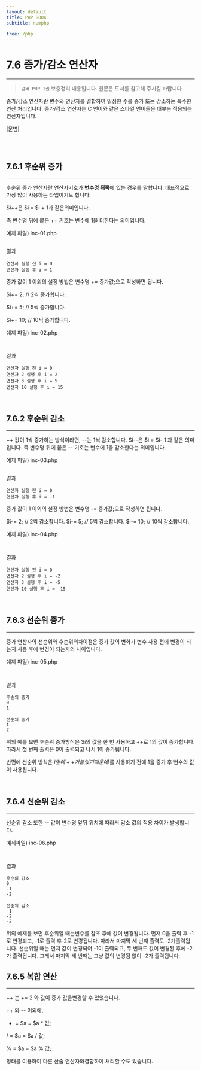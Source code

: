 ```yaml
---
layout: default
title: PHP BOOK
subtitle: numphp

tree: /php
---
```


# 7.6 증가/감소 연산자
---
> `넘버 PHP 1권` 보충정리 내용입니다. 원문은 도서를 참고해 주시길 바랍니다.

증가/감소 연산자란 변수와 연산자를 결합하여 일정한 수를 증가 또는 감소하는 특수한 연산 처리입니다. 
증가/감소 연산자는 C 언어와 같은 스타일 언어들은 대부분 적용되는 연산자입니다. 

|문법| 
```
```
<br>

## 7.6.1 후순위 증가
---
후순위 증가 연산자란 연산자기호가 **변수명 뒤쪽**에 있는 경우를 말합니다. 대표적으로 가장 많이 사용하는 타입이기도 합니다.  

$i++은 $i = $i + 1과 같은의미입니다.

즉 변수명 뒤에 붙은 ++ 기호는 변수에 1을 더한다는 의미입니다.

예제 파일) inc-01.php
```
``` 

결과
```
연산자 실행 전 i = 0
연산자 실행 후 i = 1 
```
 
증가 값이 1 이외의 설정 방법은 변수명 += 증가값;으로 작성하면 됩니다.

$i+= 2; // 2씩 증가합니다.

$i+= 5; // 5씩 증가합니다.

$i+= 10;          // 10씩 증가합니다.

예제 파일) inc-02.php
```
 
```
결과
```
연산자 실행 전 i = 0
연산자 2 실행 후 i = 2
연산자 3 실행 후 i = 5
연산자 10 실행 후 i = 15 
```
 
<br>
 
## 7.6.2 후순위 감소
---
++ 값이 1씩 증가하는 방식이라면, --는 1씩 감소합니다. 
$i--은 $i = $i- 1 과 같은 의미입니다. 
즉 변수명 뒤에 붙은 -- 기호는 변수에 1을 감소한다는 의미입니다. 

예제 파일) inc-03.php
```

``` 

결과
```
연산자 실행 전 i = 0
연산자 실행 후 i = -1 
```
 
증가 값이 1 이외의 설정 방법은 변수명 -= 증가값;으로 작성하면 됩니다.

$i-= 2;           // 2씩 감소합니다.
$i-= 5;           // 5씩 감소합니다.
$i-= 10;          // 10씩 감소합니다.

예제 파일) inc-04.php
```
 
```
결과
```
연산자 실행 전 i = 0
연산자 2 실행 후 i = -2
연산자 3 실행 후 i = -5
연산자 10 실행 후 i = -15 
```
 
<br>
 
## 7.6.3 선순위 증가
---
증가 연산자의 선순위와 후순위의차이점은 증가 값의 변화가 변수 사용 전에 변경이 되는지 사용 후에 변경이 되는지의 차이입니다. 

예제 파일) inc-05.php
```
 
```
결과
```
후순의 증가
0
1

선순의 증가
1
2
```
 
위의 예를 보면 후순위 증가방식은 $i의 값을 한 번 사용하고 ++로 1의 값이 증가합니다. 
따라서 첫 번째 출력은 0이 출력되고 나서 1이 증가됩니다. 

반면에 선순위 방식은 $i 앞에 ++가 붙었기 때문에$i를 사용하기 전에 1을 증가 후 변수의 값이 사용됩니다. 

<br>

## 7.6.4 선순위 감소
---
선순위 감소 또한 -- 값이 변수명 앞뒤 위치에 따라서 감소 값의 적용 차이가 발생합니다. 

예제파일) inc-06.php
```
 
```
결과
```
후순의 감소
0
-1
-2

선순의 감소
-1
-2
-2
```

위의 예제를 보면 후순위일 때는변수를 참조 후에 값이 변경됩니다. 먼저 0을 출력 후 -1로 변경되고, -1로 출력 후-2로 변경됩니다. 따라서 마지막 세 번째 출력도 -2가출력됩니다. 
선순위일 때는 먼저 값이 변경되어 -1이 출력되고, 두 번째도 값이 변경된 후에 -2가 출력됩니다. 그래서 마지막 세 번째는 그냥 값의 변경됨 없이 -2가 출력됩니다. 

## 7.6.5 복합 연산
---
++ 는 += 2 와 값이 증가 값을변경할 수 있었습니다. 

++ 와 -- 이외에,

* =       $a = $a * 값;

/ =       $a = $a / 값;

% =       $a = $a % 값;

형태를 이용하여 다른 산술 연산자와결합하여 처리할 수도 있습니다.

<br><br>